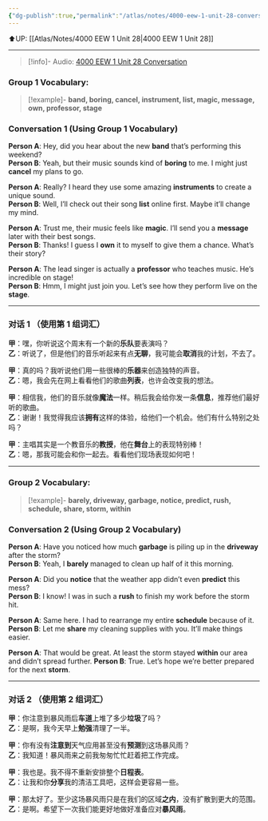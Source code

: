 ```yaml
---
{"dg-publish":true,"permalink":"/atlas/notes/4000-eew-1-unit-28-conversation/"}
---
```


⬆️UP: [[Atlas/Notes/4000 EEW 1 Unit 28\|4000 EEW 1 Unit 28]]

---

> [!info]- Audio: [4000 EEW 1 Unit 28 Conversation](https://drive.google.com/file/d/1esz7YIJ8ip_y_GPDWZvWtu2s5vHpFbJx/view?usp=drive_link)
### Group 1 Vocabulary:

> [!example]- **band, boring, cancel, instrument, list, magic, message, own, professor, stage**

### Conversation 1 (Using Group 1 Vocabulary)

**Person A**: Hey, did you hear about the new **band** that’s performing this weekend?  
**Person B**: Yeah, but their music sounds kind of **boring** to me. I might just **cancel** my plans to go.

**Person A**: Really? I heard they use some amazing **instruments** to create a unique sound.  
**Person B**: Well, I’ll check out their song **list** online first. Maybe it’ll change my mind.

**Person A**: Trust me, their music feels like **magic**. I’ll send you a **message** later with their best songs.  
**Person B**: Thanks! I guess I **own** it to myself to give them a chance. What’s their story?  

**Person A**: The lead singer is actually a **professor** who teaches music. He’s incredible on stage!  
**Person B**: Hmm, I might just join you. Let’s see how they perform live on the **stage**.

---
### 对话 1 （使用第 1 组词汇）

**甲**：嘿，你听说这个周末有一个新的**乐队**要表演吗？  
**乙**：听说了，但是他们的音乐听起来有点**无聊**，我可能会**取消**我的计划，不去了。

**甲**：真的吗？我听说他们用一些很棒的**乐器**来创造独特的声音。  
**乙**：嗯，我会先在网上看看他们的歌曲**列表**，也许会改变我的想法。

**甲**：相信我，他们的音乐就像**魔法**一样。稍后我会给你发一条**信息**，推荐他们最好听的歌曲。  
**乙**：谢谢！我觉得我应该**拥有**这样的体验，给他们一个机会。他们有什么特别之处吗？  

**甲**：主唱其实是一个教音乐的**教授**，他在**舞台**上的表现特别棒！  
**乙**：嗯，那我可能会和你一起去。看看他们现场表现如何吧！

---
### Group 2 Vocabulary:

> [!example]- **barely, driveway, garbage, notice, predict, rush, schedule, share, storm, within**

### Conversation 2 (Using Group 2 Vocabulary)

**Person A**: Have you noticed how much **garbage** is piling up in the **driveway** after the storm?  
**Person B**: Yeah, I **barely** managed to clean up half of it this morning.

**Person A**: Did you **notice** that the weather app didn’t even **predict** this mess?  
**Person B**: I know! I was in such a **rush** to finish my work before the storm hit.

**Person A**: Same here. I had to rearrange my entire **schedule** because of it.  
**Person B**: Let me **share** my cleaning supplies with you. It’ll make things easier.

**Person A**: That would be great. At least the storm stayed **within** our area and didn’t spread further. 
**Person B**: True. Let’s hope we’re better prepared for the next **storm**.


---

### 对话 2 （使用第 2 组词汇）

**甲**：你注意到暴风雨后**车道**上堆了多少**垃圾**了吗？  
**乙**：是啊，我今天早上**勉强**清理了一半。

**甲**：你有没有**注意到**天气应用甚至没有**预测**到这场暴风雨？  
**乙**：我知道！暴风雨来之前我匆匆忙忙赶着把工作完成。

**甲**：我也是。我不得不重新安排整个**日程表**。  
**乙**：让我和你**分享**我的清洁工具吧，这样会更容易一些。

**甲**：那太好了。至少这场暴风雨只是在我们的区域**之内**，没有扩散到更大的范围。  
**乙**：是啊。希望下一次我们能更好地做好准备应对**暴风雨**。